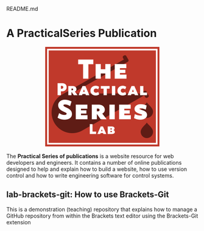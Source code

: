 README.md
# A PracticalSeries Publication
 
<p align="center">
    <img src="resources/images/cover.png">
</p>
 
The **Practical Series of publications** is a website resource for web developers and engineers. It contains a number of online publications designed to help and explain how to build a website, how to use version control and how to write engineering software for control systems.
 
## lab-brackets-git: How to use Brackets-Git
 
This is a demonstration (teaching) repository that explains how to manage a GitHub repository from within the Brackets text editor using the Brackets-Git extension